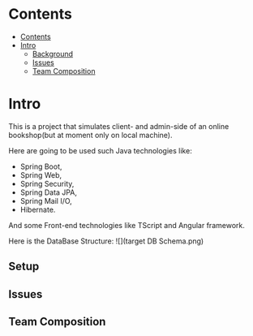 # Contents

- [Contents](#contents)
- [Intro](#intro)
    - [Background](#background)
    - [Issues](#issues)
    - [Team Composition](#team-composition)

# Intro

This is a project that simulates client- and admin-side of an online bookshop(but at moment only on local machine).

Here are going to be used such Java technologies like:

* Spring Boot,
* Spring Web,
* Spring Security,
* Spring Data JPA,
* Spring Mail I/O,
* Hibernate.

And some Front-end technologies like TScript and Angular framework.

Here is the DataBase Structure:
![](target DB Schema.png)

## Setup

## Issues

## Team Composition